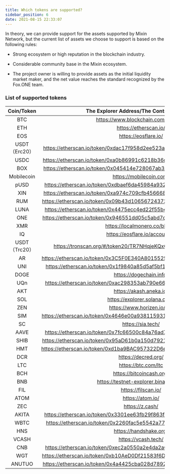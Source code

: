 ```yaml
---
title: Which tokens are supported?
sidebar_position: 6
date: 2021-08-15 22:33:07
---
```



In theory, we can provide support for the assets supported by Mixin Network, but the current list of assets we choose to support is based on the following rules:

- Strong ecosystem or high reputation in the blockchain industry.

- Considerable community base in the Mixin ecosystem.

- The project owner is willing to provide assets as the initial liquidity market maker, and the net value reaches the standard recognized by the Fox.ONE team.

### List of supported tokens


|  Coin/Token   |          The Explorer Address/The Contract Address           |
| :-----------: | :----------------------------------------------------------: |
|      BTC      |             https://www.blockchain.com/explorer              |
|      ETH      |                    https://etherscan.io/                     |
|      EOS      |                     https://eosflare.io/                     |
| USDT（Erc20） | https://etherscan.io/token/0xdac17f958d2ee523a2206206994597c13d831ec7 |
|     USDC      | https://etherscan.io/token/0xa0b86991c6218b36c1d19d4a2e9eb0ce3606eb48 |
|      BOX      | https://etherscan.io/token/0x045414e728067ab3da4bceafc0d992d59183463a |
|  Mobilecoin   |                   https://mobilecoin.com/                    |
|     pUSD      | https://etherscan.io/token/0xdbaef6da45984a9329c2640d19dcb9f62dc2ab66 |
|      XIN      | https://etherscan.io/token/0xa974c709cfb4566686553a20790685a47aceaa33 |
|      RUM      | https://etherscan.io/token/0x09b43d10656724373b2184c82e0ad6439c7b419a |
|     LUNA      | https://etherscan.io/token/0x4475ecc4ed22f55b44f942e43f04225f902c9428 |
|      ONE      | https://etherscan.io/token/0x946551dd05c5abd7cc808927480225ce36d8c475 |
|      XMR      |                https://localmonero.co/blocks                 |
|      IQ       |                https://eosflare.io/account/iq                |
| USDT（Trc20） | https://tronscan.org/#/token20/TR7NHqjeKQxGTCi8q8ZY4pL8otSzgjLj6t |
|      AR       | https://etherscan.io/token/0x3C5F0E340A8015525cE4Ab7c13c83172eF720bA5 |
|      UNI      | https://etherscan.io/token/0x1f9840a85d5af5bf1d1762f925bdaddc4201f984 |
|     DOGE      |                   https://dogechain.info/                    |
|      UQn      | https://etherscan.io/token/0xac298353ab790e668986ac9e2d3a9ddfc600ff78 |
|      AKT      |                   https://akash.aneka.io/                    |
|      SOL      |                 https://explorer.solana.com/                 |
|      ZEN      |                  https://www.horizen.io/zh/                  |
|      SIM      | https://etherscan.io/token/0x4646e00a938115931d716898154e5259ba203b62 |
|      SC       |                      https://sia.tech/                       |
|     AAVE      | https://etherscan.io/token/0x7fc66500c84a76ad7e9c93437bfc5ac33e2ddae9 |
|     SHIB      | https://etherscan.io/token/0x95aD61b0a150d79219dCF64E1E6Cc01f0B64C4cE |
|      HMT      | https://etherscan.io/token/0xd1ba9BAC957322D6e8c07a160a3A8dA11A0d2867 |
|      DCR      |                     https://decred.org/                      |
|      LTC      |                     https://btc.com/ltc                      |
|      BCH      |                   https://bitcoincash.org/                   |
|      BNB      |            https://testnet-explorer.binance.org/             |
|      FIL      |                     https://filscan.io/                      |
|     ATOM      |                       https://atom.io/                       |
|      ZEC      |                       https://z.cash/                        |
|     AKITA     | https://etherscan.io/token/0x3301ee63fb29f863f2333bd4466acb46cd8323e6 |
|     WBTC      | https://etherscan.io/token/0x2260fac5e5542a773aa44fbcfedf7c193bc2c599 |
|      HNS      |                    https://handshake.org/                    |
|     VCASH     |                     https://vcash.tech/                      |
|      CNB      | https://etherscan.io/token/0xec2a0550a2e4da2a027b3fc06f70ba15a94a6dac |
|      WGT      | https://etherscan.io/token/0xb10AeD0Df21583f6DA7088BE623e1EA85CC765fD |
|    ANUTUO     | https://etherscan.io/token/0x4a4425cba028d78924469e5180dc8d031ccee835 |

